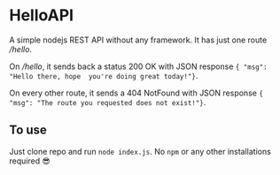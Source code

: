 # HelloAPI
A simple nodejs REST API without any framework. It has just one route _/hello_.

On _/hello_, it sends back a status 200 OK with JSON response `{ "msg": "Hello there, hope  you're doing great today!"}`.

On every other route, it sends a 404 NotFound with JSON response `{ "msg": "The route you requested does not exist!"}`.

## To use
Just clone repo and run `node index.js`. No `npm` or any other installations required 😎